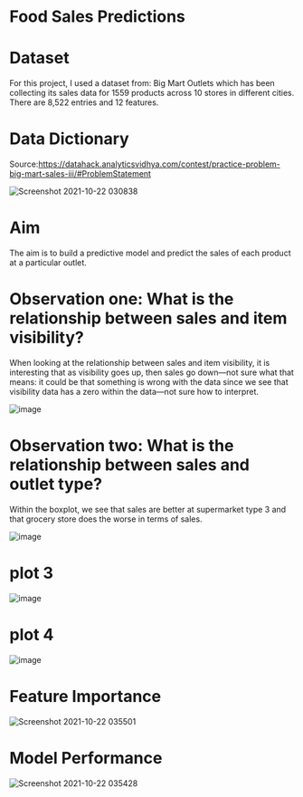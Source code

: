 # Food Sales Predictions


# Dataset

For this project, I used a dataset from: Big Mart Outlets which has been collecting its sales data for 1559 products across 10 stores in different cities. There are 8,522 entries and 12 features.

# Data Dictionary

Source:https://datahack.analyticsvidhya.com/contest/practice-problem-big-mart-sales-iii/#ProblemStatement

![Screenshot 2021-10-22 030838](https://user-images.githubusercontent.com/55922514/138436405-5f0dde25-3045-43d9-8841-5099433bd411.png)

# Aim
The aim is to build a predictive model and predict the sales of each product at a particular outlet.



# Observation one: What is the relationship between sales and item visibility?

When looking at the relationship between sales and item visibility, it is interesting that as visibility goes up, then sales go down—not sure what that means: it could be that something is wrong with the data since we see that visibility data has a zero within the data—not sure how to interpret.



![image](https://user-images.githubusercontent.com/55922514/138441941-280737aa-477b-49c1-b0c3-d47563e6022b.png)


# Observation two: What is the relationship between sales and outlet type?

Within the boxplot, we see that sales are better at supermarket type 3 and that grocery store does the worse in terms of sales.


![image](https://user-images.githubusercontent.com/55922514/138442076-f77e64ec-3123-4066-a093-8c291f4b7da5.png)


# plot 3

![image](https://user-images.githubusercontent.com/55922514/138442205-ff06f614-3be0-4d76-bf20-41283de50dc4.png)




# plot 4

![image](https://user-images.githubusercontent.com/55922514/138443199-3c468d5a-721b-49fd-9c80-f7aa70d86225.png)




# Feature Importance


![Screenshot 2021-10-22 035501](https://user-images.githubusercontent.com/55922514/138442652-94a9fadc-1f1b-42fe-bb8e-756788ce2adb.png)

# Model Performance




![Screenshot 2021-10-22 035428](https://user-images.githubusercontent.com/55922514/138442717-94e04ef8-ef74-473a-82e1-9afe8abba4ff.png)



